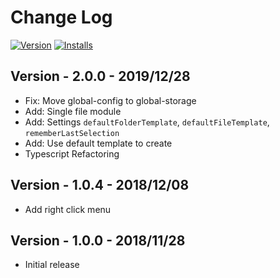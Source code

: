 # Change Log
[![Version](https://vsmarketplacebadge.apphb.com/version/lanten.create-item-by-template.svg)](https://marketplace.visualstudio.com/items?itemName=lanten.create-item-by-template)
[![Installs](https://vsmarketplacebadge.apphb.com/installs/lanten.create-item-by-template.svg)](https://marketplace.visualstudio.com/items?itemName=lanten.create-item-by-template)


## Version - 2.0.0 - 2019/12/28
- Fix: Move global-config to global-storage
- Add: Single file module
- Add: Settings `defaultFolderTemplate`, `defaultFileTemplate`, `rememberLastSelection`
- Add: Use default template to create
- Typescript Refactoring


## Version - 1.0.4 - 2018/12/08
- Add right click menu


## Version - 1.0.0 - 2018/11/28
- Initial release

